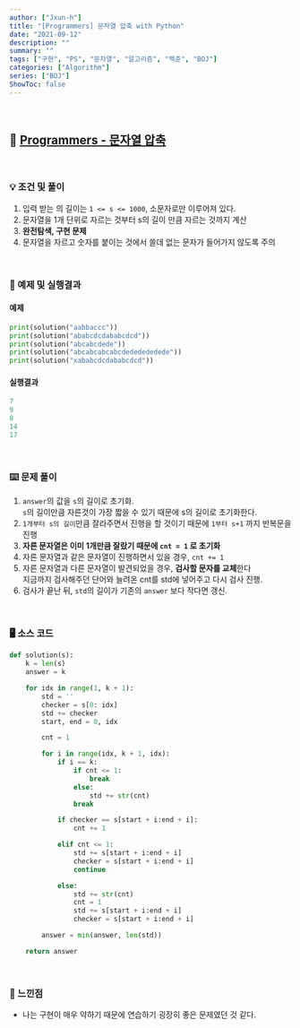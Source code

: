 ```yaml
---
author: ["Jxun-h"]
title: "[Programmers] 문자열 압축 with Python"
date: "2021-09-12"
description: ""
summary: ""
tags: ["구현", "PS", "문자열", "알고리즘", "백준", "BOJ"]
categories: ["Algorithm"]
series: ["BOJ"]
ShowToc: false
---
```


<br>

## 📌 <a href="https://programmers.co.kr/learn/courses/30/lessons/60057" target="_blank">Programmers - 문자열 압축</a>

<br>

### 💡 조건 및 풀이

1.  입력 받는 의 길이는 `1 <= s <= 1000`, 소문자로만 이루어져 있다.
2.  문자열을 1개 단위로 자르는 것부터 s의 길이 만큼 자르는 것까지 계산
3.  **완전탐색, 구현 문제**
4.  문자열을 자르고 숫자를 붙이는 것에서 쓸데 없는 문자가 들어가지 않도록 주의

<br>

### 🔖 예제 및 실행결과

#### 예제

```python
print(solution("aabbaccc"))
print(solution("ababcdcdababcdcd"))
print(solution("abcabcdede"))
print(solution("abcabcabcabcdededededede"))
print(solution("xababcdcdababcdcd"))
```

#### 실행결과

```python
7
9
8
14
17
```

<br>

### ⌨️ 문제 풀이

1.  `answer`의 값을 `s`의 길이로 초기화.  
    `s`의 길이만큼 자른것이 가장 짧을 수 있기 때문에 s의 길이로 초기화한다.
2.  `1개부터 s의 길이`만큼 잘라주면서 진행을 할 것이기 때문에 `1부터 s+1` 까지 반복문을 진행
3.  **자른 문자열은 이미 1개만큼 잘랐기 때문에 `cnt = 1` 로 초기화**
4.  자른 문자열과 같은 문자열이 진행하면서 있을 경우, `cnt += 1`
5.  자른 문자열과 다른 문자열이 발견되었을 경우, **검사할 문자를 교체**한다  
    지금까지 검사해주던 단어와 늘려온 cnt를 std에 넣어주고 다시 검사 진행.
6.  검사가 끝난 뒤, `std`의 길이가 기존의 `answer` 보다 작다면 갱신.

<br>

### 🖥 소스 코드

```python
def solution(s):
    k = len(s)
    answer = k

    for idx in range(1, k + 1):
        std = ''
        checker = s[0: idx]
        std += checker
        start, end = 0, idx

        cnt = 1

        for i in range(idx, k + 1, idx):
            if i == k:
                if cnt <= 1:
                    break
                else:
                    std += str(cnt)
                break

            if checker == s[start + i:end + i]:
                cnt += 1

            elif cnt <= 1:
                std += s[start + i:end + i]
                checker = s[start + i:end + i]
                continue

            else:
                std += str(cnt)
                cnt = 1
                std += s[start + i:end + i]
                checker = s[start + i:end + i]

        answer = min(answer, len(std))

    return answer
```

<br>

### 💾 느낀점
-   나는 구현이 매우 약하기 때문에 연습하기 굉장히 좋은 문제였던 것 같다.